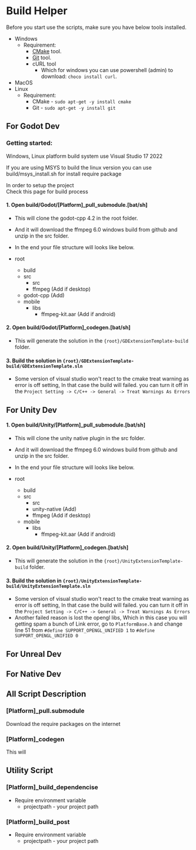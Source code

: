 # Build Helper

Before you start use the scripts, make sure you have below tools installed.

- Windows
	- Requirement:
		- [CMake](https://cmake.org/download/) tool.
		- [Git](https://git-scm.com) tool.
		- cURL tool
			- Which for windows you can use powershell (admin) to download: `choco install curl`.
- MacOS
- Linux
	- Requirement:
		- CMake - `sudo apt-get -y install cmake`
		- Git - `sudo apt-get -y install git`

## For Godot Dev

### Getting started:

Windows, Linux platform build system use Visual Studio 17 2022

If you are using MSYS to build the linux version you can use build/msys_install.sh for install require package

In order to setup the project\
Check this page for build process

#### 1. Open build/Godot/[Platform]_pull_submodule.[bat/sh]

- This will clone the godot-cpp 4.2 in the root folder.
- And it will download the ffmpeg 6.0 windows build from github and unzip in the src folder.
- In the end your file structure will looks like below.

- root
	- build
	- src
		- src
		- ffmpeg (Add if desktop)
	- godot-cpp (Add)
	- mobile
    	- libs
        	- ffmpeg-kit.aar (Add if android)
	
#### 2. Open build/Godot/[Platform]_codegen.[bat/sh]

- This will generate the solution in the `{root}/GDExtensionTemplate-build` folder.

#### 3. Build the solution in `{root}/GDExtensionTemplate-build/GDExtensionTemplate.sln`

- Some version of visual studio won't react to the cmake treat warning as error is off setting, In that case the build will failed. you can turn it off in the `Project Setting -> C/C++ -> General -> Treat Warnings As Errors`

## For Unity Dev

#### 1. Open build/Unity/[Platform]_pull_submodule.[bat/sh]

- This will clone the unity native plugin in the src folder.
- And it will download the ffmpeg 6.0 windows build from github and unzip in the src folder.
- In the end your file structure will looks like below.

- root
	- build
	- src
		- src
		- unity-native (Add)
		- ffmpeg (Add if desktop)
	- mobile
    	- libs
        	- ffmpeg-kit.aar (Add if android)

#### 2. Open build/Unity/[Platform]_codegen.[bat/sh]

- This will generate the solution in the `{root}/UnityExtensionTemplate-build` folder.

#### 3. Build the solution in `{root}/UnityExtensionTemplate-build/UnityExtensionTemplate.sln`

- Some version of visual studio won't react to the cmake treat warning as error is off setting, In that case the build will failed. you can turn it off in the `Project Setting -> C/C++ -> General -> Treat Warnings As Errors`
- Another failed reason is lost the opengl libs, Which in this case you will getting spam a bunch of Link error, go to `PlatformBase.h` and change line 51 from `#define SUPPORT_OPENGL_UNIFIED 1` to `#define SUPPORT_OPENGL_UNIFIED 0`

## For Unreal Dev


## For Native Dev



## All Script Description

### [Platform]_pull.submodule

Download the require packages on the internet

### [Platform]_codegen

This will 

## Utility Script

### [Platform]_build_dependencise

- Require environment variable
	- projectpath - your project path

### [Platform]_build_post

- Require environment variable
	- projectpath - your project path
